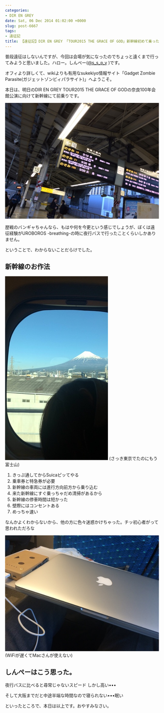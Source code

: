 ```yaml
---
categories:
- DIR EN GREY
date: Sat, 06 Dec 2014 01:02:00 +0000
slug: post-6667
tags:
- 遠征記
title: 【遠征記】DIR EN GREY 「TOUR2015 THE GRACE OF GOD」新幹線初めて乗った( ´ ▽ ` )ﾉ
---
```


普段遠征はしないんですが、今回は会場が気になったのでちょっと遠くまで行ってみようと思いました。<!--more-->ハロー。しんぺー(<a href="https://twitter.com/s_s_p_y" target="_blank">@s_s_p_y</a> )です。

オフィより詳しくて、wikiよりも有用なsukekiyo情報サイト「Gadget Zombie Parasite(ガジェットゾンビィパラサイト)」へようこそ。

本日は、明日のDIR EN GREY TOUR2015 THE GRACE OF GODの奈良100年会館公演に向けて新幹線にて前乗りです。

<a href="images/wpid-20141206100235.jpg">![](images/wpid-20141206100235.jpg)</a>


歴戦のバンギャちゃんなら、もはや何を今更という感じでしょうが、ぼくは遠征経験がUROBOROS -breathing-の時に夜行バスで行ったことくらいしかありません。

ということで、わからないことだらけでした。

<h2>新幹線のお作法</h2>

<a href="images/wpid-20141206100240.jpg">![](images/wpid-20141206100240.jpg)</a>
(さっき東京でたのにもう富士山)

<ol>
<li>きっぷ通してからSuicaピッてやる</li>
<li>乗車券と特急券が必要</li>
<li>新幹線の車両には進行方向前方から乗り込む</li>
<li>来た新幹線にすぐ乗っちゃだめ清掃があるから</li>
<li>新幹線の停車時間は短かった</li>
<li>壁際にはコンセントある</li>
<li>めっちゃ速い</li>
</ol>

なんかよくわからないから、他の方に色々迷惑かけちゃった。チッ初心者がって思われただろな

<a href="images/wpid-20141206100243.jpg">![](images/wpid-20141206100243.jpg)</a>
(WiFiが遅くてMacさんが使えない)

<h2>しんぺーはこう思った。</h2>

夜行バスに比べると尋常じゃないスピード
しかし高い•••

そして大阪までだと中途半端な時間なので寝られない•••眠い

といったところで、本日は以上です。おやすみなさい。